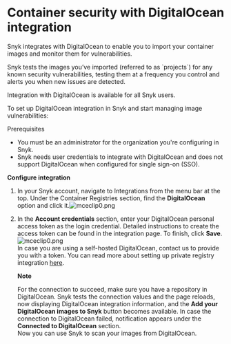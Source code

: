 # Container security with DigitalOcean integration

Snyk integrates with DigitalOcean to enable you to import your container images and monitor them for vulnerabilities. 

Snyk tests the images you’ve imported \(referred to as \`projects\`\) for any known security vulnerabilities, testing them at a frequency you control and alerts you when new issues are detected.

Integration with DigitalOcean is available for all Snyk users.

To set up DigitalOcean integration in Snyk and start managing image vulnerabilities: 

Prerequisites

* You must be an administrator for the organization you're configuring in Snyk.
* Snyk needs user credentials to integrate with DigitalOcean and does not support DigitalOcean when configured for single sign-on \(SSO\).

**Configure integration**

1. In your Snyk account, navigate to Integrations from the menu bar at the top. Under the Container Registries section, find the **DigitalOcean** option and click it.![mceclip0.png](https://support.snyk.io/hc/article_attachments/4403551832209/mceclip0.png)
2. In the **Account credentials** section, enter your DigitalOcean personal access token as the login credential. Detailed instructions to create the access token can be found in the integration page. To finish, click **Save**.  
   ![mceclip0.png](https://support.snyk.io/hc/article_attachments/4403566571537/mceclip0.png)  
   In case you are using a self-hosted DigitalOcean, contact us to provide you with a token. You can read more about setting up private registry integration [here](https://support.snyk.io/hc/en-us/articles/360017040957).  


   **Note**

   For the connection to succeed, make sure you have a repository in DigitalOcean. Snyk tests the connection values and the page reloads, now displaying DigitalOcean integration information, and the **Add your DigitalOcean images to Snyk** button becomes available. In case the connection to DigitalOcean failed, notification appears under the **Connected to DigitalOcean** section.  
   Now you can use Snyk to scan your images from DigitalOcean.


